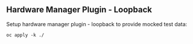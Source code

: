 ## Hardware Manager Plugin - Loopback

Setup hardware manager plugin - loopback to provide mocked test data:

```shell
oc apply -k ./
```
